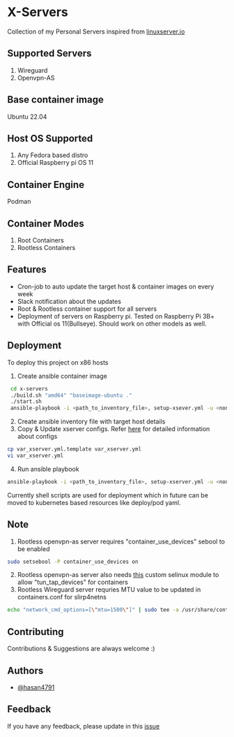 
# X-Servers

Collection of my Personal Servers inspired from [linuxserver.io](https://www.linuxserver.io/)

## Supported Servers
1. Wireguard
2. Openvpn-AS

## Base container image
Ubuntu 22.04

## Host OS Supported
1. Any Fedora based distro
2. Official Raspberry pi OS 11

## Container Engine
Podman

## Container Modes
1. Root Containers
2. Rootless Containers

## Features

- Cron-job to auto update the target host & container images on every week
- Slack notification about the updates
- Root & Rootless container support for all servers
- Deployment of servers on Raspberry pi. Tested on Raspberry Pi 3B+ with Official os 11(Bullseye). Should work on other models as well.

## Deployment

To deploy this project on x86 hosts

1. Create ansible container image

```bash
 cd x-servers
 ./build.sh "amd64" "baseimage-ubuntu ."
 ./start.sh
 ansible-playbook -i <path_to_inventory_file>, setup-xsever.yml -u <non-root-user>
```
2. Create ansible inventory file with target host details
3. Copy & Update xserver configs. Refer [here](https://github.com/hasan4791/x-servers/blob/main/ansible/var_xservers.yml.template) for detailed information about configs
```bash
cp var_xserver.yml.template var_xserver.yml
vi var_xserver.yml
```
4. Run ansible playbook
```bash
ansible-playbook -i <path_to_inventory_file>, setup-xserver.yml -u <non-root-user>
```

Currently shell scripts are used for deployment which in future can be moved to kubernetes based resources like deploy/pod yaml.

## Note
1. Rootless openvpn-as server requires "container_use_devices" sebool to be enabled
```bash
sudo setsebool -P container_use_devices on
```
2. Rootless openvpn-as server also needs [this](https://github.com/hasan4791/x-servers/blob/main/ansible/roles/setup-openvpnas/files/xs-openvpnas-policy.te) custom selinux module to allow "tun_tap_devices" for containers
3. Rootless Wireguard server requries MTU value to be updated in containers.conf for slirp4netns
```bash
echo "network_cmd_options=[\"mtu=1500\"]" | sudo tee -a /usr/share/containers/containers.conf
```

## Contributing

Contributions & Suggestions are always welcome :)
## Authors

- [@hasan4791](https://www.github.com/hasan4791)
## Feedback

If you have any feedback, please update in this [issue](https://github.com/hasan4791/x-servers/issues/4)
